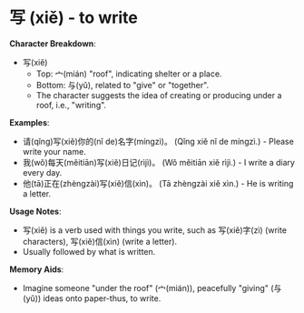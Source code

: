 # **写 (xiě) - to write**

**Character Breakdown**:  
- 写(xiě)
  - Top: 宀(mián) "roof", indicating shelter or a place.
  - Bottom: 与(yǔ), related to "give" or "together".
  - The character suggests the idea of creating or producing under a roof, i.e., "writing".

**Examples**:  
- 请(qǐng)写(xiě)你的(nǐ de)名字(míngzì)。 (Qǐng xiě nǐ de míngzì.) - Please write your name.  
- 我(wǒ)每天(měitiān)写(xiě)日记(rìjì)。 (Wǒ měitiān xiě rìjì.) - I write a diary every day.  
- 他(tā)正在(zhèngzài)写(xiě)信(xìn)。 (Tā zhèngzài xiě xìn.) - He is writing a letter.

**Usage Notes**:  
- 写(xiě) is a verb used with things you write, such as 写(xiě)字(zì) (write characters), 写(xiě)信(xìn) (write a letter).  
- Usually followed by what is written.

**Memory Aids**:  
- Imagine someone "under the roof" (宀(mián)), peacefully "giving" (与(yǔ)) ideas onto paper-thus, to write.